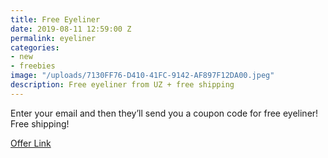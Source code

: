 ```yaml
---
title: Free Eyeliner
date: 2019-08-11 12:59:00 Z
permalink: eyeliner
categories:
- new
- freebies
image: "/uploads/7130FF76-D410-41FC-9142-AF897F12DA00.jpeg"
description: Free eyeliner from UZ + free shipping
---
```


Enter your email and then they’ll send you a coupon code for free eyeliner! Free shipping!

[Offer Link](https://www.uz.team/disturb-the-peace.html?utm_campaign=Yellowhead_UZ_Samples_3%25A2C90D_F18&utm_content=Samples_Square_Video_V2_A_text2&utm_term=23843661440720527&utm_source=share&utm_medium=ios_app)